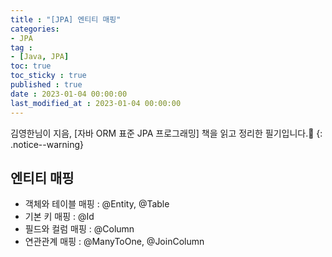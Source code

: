 ```yaml
---
title : "[JPA] 엔티티 매핑"
categories:
- JPA
tag :
- [Java, JPA]
toc: true
toc_sticky : true
published : true
date : 2023-01-04 00:00:00
last_modified_at : 2023-01-04 00:00:00
---
```






김영한님이 지음, [자바 ORM 표준 JPA 프로그래밍] 책을 읽고 정리한 필기입니다.📢
{: .notice--warning}



## 엔티티 매핑

- 객체와 테이블 매핑 : @Entity, @Table
- 기본 키 매핑 : @Id
- 필드와 컬럼 매핑 : @Column
- 연관관계 매핑 : @ManyToOne, @JoinColumn
